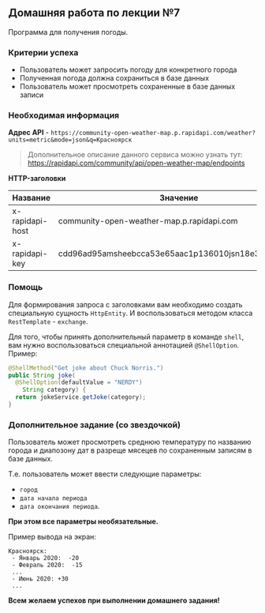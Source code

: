 ## Домашняя работа по лекции №7

Программа для получения погоды.

### Критерии успеха

- Пользователь может запросить погоду для конкретного города
- Полученная погода должна сохраниться в базе данных
- Пользователь может просмотреть сохраненные в базе данных записи

### Необходимая информация

**Адрес API** - `https://community-open-weather-map.p.rapidapi.com/weather?units=metric&mode=json&q=Красноярск`

> Дополнительное описание данного сервиса можно узнать тут: https://rapidapi.com/community/api/open-weather-map/endpoints

**HTTP-заголовки**

|Название|Значение|
|---|---|
|x-rapidapi-host|community-open-weather-map.p.rapidapi.com|
|x-rapidapi-key|cdd96ad95amsheebcca53e65aac1p136010jsn18e30e4e6350|

### Помощь

Для формирования запроса с заголовками вам необходимо создать специальную сущность `HttpEntity`. И воспользоваться методом класса `RestTemplate` - `exchange`.

Для того, чтобы принять дополнительный параметр в команде `shell`, вам нужно воспользоваться специальной аннотацией `@ShellOption`. Пример:
```Java
@ShellMethod("Get joke about Chuck Norris.")
public String joke(
  @ShellOption(defaultValue = "NERDY") 
    String category) {
  return jokeService.getJoke(category);
}
```

### Дополнительное задание (со звездочкой)

Пользователь может просмотреть среднюю температуру по названию города и диапозону дат в разреще мясецев по сохраненным записям в базе данных. 

Т.е. пользователь может ввести следующие параметры: 
- `город`
- `дата начала периода`
- `дата окончания периода`. 
  
**При этом все параметры необязательные.**

Пример вывода на экран:
```
Красноярск:
 - Январь 2020:  -20
 - Февраль 2020:  -15
 ...
 - Июнь 2020: +30
 ...
```

**Всем желаем успехов при выполнении домашнего задания!**

